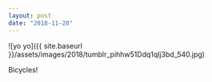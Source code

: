 ```yaml
---
layout: post
date: "2018-11-20"
---
```


![yo yo]({{ site.baseurl }}/assets/images/2018/tumblr_pihhw51Ddq1qlj3bd_540.jpg)

Bicycles!
